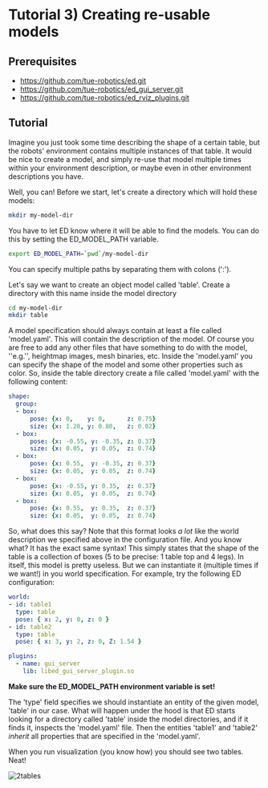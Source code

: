 # Tutorial 3) Creating re-usable models

## Prerequisites

- <https://github.com/tue-robotics/ed.git>
- <https://github.com/tue-robotics/ed_gui_server.git>
- <https://github.com/tue-robotics/ed_rviz_plugins.git>

## Tutorial

Imagine you just took some time describing the shape of a certain table, but the robots' environment contains multiple instances of that table. It would be nice to create a model, and simply re-use that model multiple times within your environment description, or maybe even in other environment descriptions you have.

Well, you can! Before we start, let's create a directory which will hold these models:

```bash
mkdir my-model-dir
```

You have to let ED know where it will be able to find the models. You can do this by setting the ED_MODEL_PATH variable.

```bash
export ED_MODEL_PATH=`pwd`/my-model-dir
```

You can specify multiple paths by separating them with colons (':').

Let's say we want to create an object model called 'table'. Create a directory with this name inside the model directory

```bash
cd my-model-dir
mkdir table
```

A model specification should always contain at least a file called 'model.yaml'. This will contain the description of the model. Of course you are free to add any other files that have something to do with the model, ''e.g.'', heightmap images, mesh binaries, etc. Inside the 'model.yaml' you can specify the shape of the model and some other properties such as color. So, inside the table directory create a file called 'model.yaml' with the following content:

```yaml
shape:
  group:
  - box:
      pose: {x: 0,    y: 0,      z: 0.75}
      size: {x: 1.20, y: 0.80,   z: 0.02}
  - box:
      pose: {x: -0.55, y: -0.35, z: 0.37}
      size: {x: 0.05,  y: 0.05,  z: 0.74}
  - box:
      pose: {x: 0.55,  y: -0.35, z: 0.37}
      size: {x: 0.05,  y: 0.05,  z: 0.74}
  - box:
      pose: {x: -0.55, y: 0.35,  z: 0.37}
      size: {x: 0.05,  y: 0.05,  z: 0.74}
  - box:
      pose: {x: 0.55,  y: 0.35,  z: 0.37}
      size: {x: 0.05,  y: 0.05,  z: 0.74}
```

So, what does this say? Note that this format looks *a lot* like the world description we specified above in the configuration file. And you know what? It has the exact same syntax! This simply states that the shape of the table is a collection of boxes (5 to be precise: 1 table top and 4 legs). In itself, this model is pretty useless. But we can instantiate it (multiple times if we want!) in you world specification. For example, try the following ED configuration:

```yaml
world:
- id: table1
  type: table
  pose: { x: 2, y: 0, z: 0 }
- id: table2
  type: table
  pose: { x: 3, y: 2, z: 0, Z: 1.54 }

plugins:
  - name: gui_server
    lib: libed_gui_server_plugin.so
```

**Make sure the ED_MODEL_PATH environment variable is set!**

The 'type' field specifies we should instantiate an entity of the given model, 'table' in our case. What will happen under the hood is that ED starts looking for a directory called 'table' inside the model directories, and if it finds it, inspects the 'model.yaml' file. Then the entities 'table1' and 'table2' *inherit* all properties that are specified in the 'model.yaml'.

When you run visualization (you know how) you should see two tables. Neat!

![2tables](img/2tables.png)
